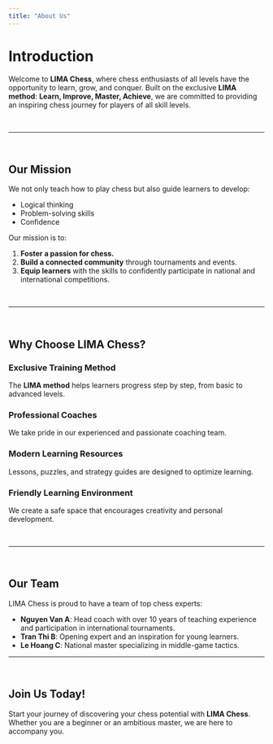 ```yaml
---
title: "About Us"
---
```


# Introduction

Welcome to **LIMA Chess**, where chess enthusiasts of all levels have the opportunity to learn, grow, and conquer. Built on the exclusive **LIMA method**: **Learn, Improve, Master, Achieve**, we are committed to providing an inspiring chess journey for players of all skill levels.

&nbsp;

---

&nbsp;

## Our Mission

We not only teach how to play chess but also guide learners to develop:

- Logical thinking
- Problem-solving skills
- Confidence

Our mission is to:

1. **Foster a passion for chess.**
2. **Build a connected community** through tournaments and events.
3. **Equip learners** with the skills to confidently participate in national and international competitions.

&nbsp;

---

&nbsp;

## Why Choose LIMA Chess?

### **Exclusive Training Method**
The **LIMA method** helps learners progress step by step, from basic to advanced levels.

### **Professional Coaches**
We take pride in our experienced and passionate coaching team.

### **Modern Learning Resources**
Lessons, puzzles, and strategy guides are designed to optimize learning.

### **Friendly Learning Environment**
We create a safe space that encourages creativity and personal development.

&nbsp;

---

&nbsp;

## Our Team

LIMA Chess is proud to have a team of top chess experts:

- **Nguyen Van A**: Head coach with over 10 years of teaching experience and participation in international tournaments.
- **Tran Thi B**: Opening expert and an inspiration for young learners.
- **Le Hoang C**: National master specializing in middle-game tactics.
&nbsp;
---
&nbsp;
## Join Us Today!

Start your journey of discovering your chess potential with **LIMA Chess**. Whether you are a beginner or an ambitious master, we are here to accompany you.
